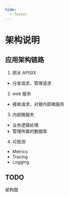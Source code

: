 ```yaml
---
hide:
  - footer
---
```



# 架构说明


## 应用架构链路

1. 网关 APISIX

  - 分发请求，管理请求

2. web 服务

  - 接收请求，对接内部微服务

3. 内部微服务

  - 业务逻辑处理
  - 管理所属的数据库

4. 可观测
   
  - Metrics
  - Tracing
  - Logging


## TODO

架构图
